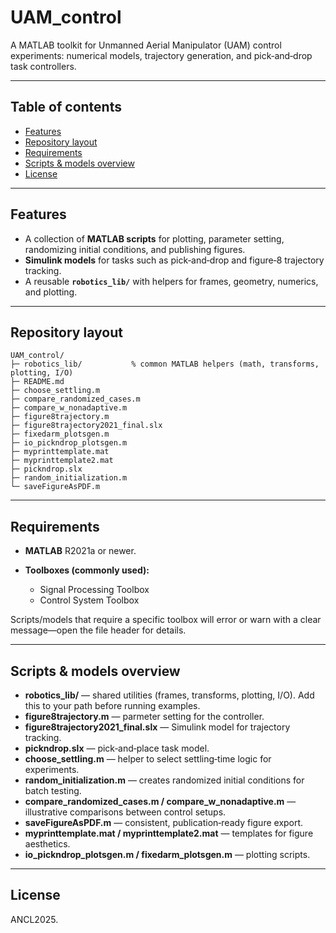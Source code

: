 # UAM_control

A MATLAB toolkit for Unmanned Aerial Manipulator (UAM) control experiments: numerical models, trajectory generation, and pick‑and‑drop task controllers.

---

## Table of contents

* [Features](#features)
* [Repository layout](#repository-layout)
* [Requirements](#requirements)
* [Scripts & models overview](#scripts--models-overview)
* [License](#license)

---

## Features

* A collection of **MATLAB scripts** for plotting, parameter setting, randomizing initial conditions, and publishing figures.
* **Simulink models** for tasks such as pick‑and‑drop and figure‑8 trajectory tracking.
* A reusable **`robotics_lib/`** with helpers for frames, geometry, numerics, and plotting.

---

## Repository layout

```
UAM_control/
├─ robotics_lib/           % common MATLAB helpers (math, transforms, plotting, I/O)
├─ README.md
├─ choose_settling.m
├─ compare_randomized_cases.m
├─ compare_w_nonadaptive.m
├─ figure8trajectory.m
├─ figure8trajectory2021_final.slx
├─ fixedarm_plotsgen.m
├─ io_pickndrop_plotsgen.m
├─ myprinttemplate.mat
├─ myprinttemplate2.mat
├─ pickndrop.slx
├─ random_initialization.m
└─ saveFigureAsPDF.m
```

---

## Requirements

* **MATLAB** R2021a or newer.
* **Toolboxes (commonly used):**

  * Signal Processing Toolbox
  * Control System Toolbox

Scripts/models that require a specific toolbox will error or warn with a clear message—open the file header for details.

---
## Scripts & models overview

* **robotics_lib/** — shared utilities (frames, transforms, plotting, I/O). Add this to your path before running examples.
* **figure8trajectory.m** — parmeter setting for the controller.
* **figure8trajectory2021_final.slx** — Simulink model for trajectory tracking.
* **pickndrop.slx** — pick‑and‑place task model.
* **choose_settling.m** — helper to select settling‑time logic for experiments.
* **random_initialization.m** — creates randomized initial conditions for batch testing.
* **compare_randomized_cases.m / compare_w_nonadaptive.m** — illustrative comparisons between control setups.
* **saveFigureAsPDF.m** — consistent, publication‑ready figure export.
* **myprinttemplate.mat / myprinttemplate2.mat** — templates for figure aesthetics.
* **io_pickndrop_plotsgen.m / fixedarm_plotsgen.m** — plotting scripts.

---

## License

ANCL2025.
